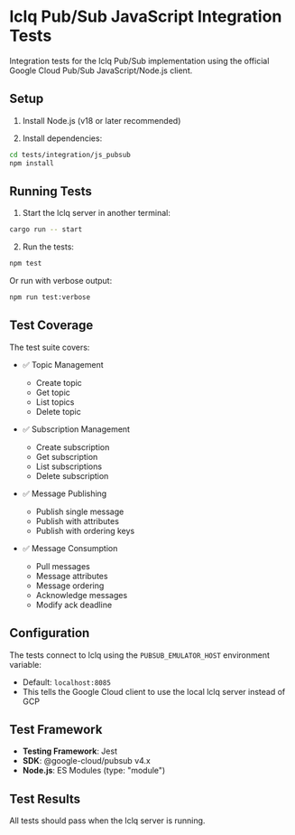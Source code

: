 # lclq Pub/Sub JavaScript Integration Tests

Integration tests for the lclq Pub/Sub implementation using the official Google Cloud Pub/Sub JavaScript/Node.js client.

## Setup

1. Install Node.js (v18 or later recommended)

2. Install dependencies:
```bash
cd tests/integration/js_pubsub
npm install
```

## Running Tests

1. Start the lclq server in another terminal:
```bash
cargo run -- start
```

2. Run the tests:
```bash
npm test
```

Or run with verbose output:
```bash
npm run test:verbose
```

## Test Coverage

The test suite covers:

- ✅ Topic Management
  - Create topic
  - Get topic
  - List topics
  - Delete topic

- ✅ Subscription Management
  - Create subscription
  - Get subscription
  - List subscriptions
  - Delete subscription

- ✅ Message Publishing
  - Publish single message
  - Publish with attributes
  - Publish with ordering keys

- ✅ Message Consumption
  - Pull messages
  - Message attributes
  - Message ordering
  - Acknowledge messages
  - Modify ack deadline

## Configuration

The tests connect to lclq using the `PUBSUB_EMULATOR_HOST` environment variable:
- Default: `localhost:8085`
- This tells the Google Cloud client to use the local lclq server instead of GCP

## Test Framework

- **Testing Framework**: Jest
- **SDK**: @google-cloud/pubsub v4.x
- **Node.js**: ES Modules (type: "module")

## Test Results

All tests should pass when the lclq server is running.
